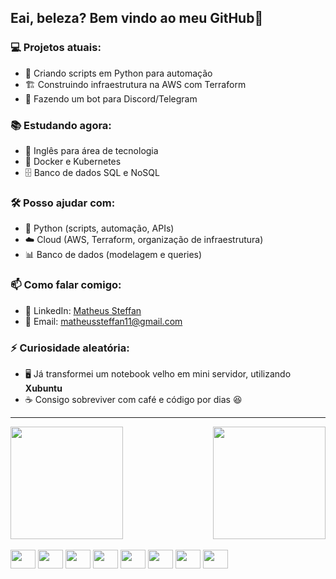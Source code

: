 ## Eai, beleza? Bem vindo ao meu GitHub👋

### 💻 Projetos atuais:
- 🚀 Criando scripts em Python para automação  
- 🏗 Construindo infraestrutura na AWS com Terraform  
- 🤖 Fazendo um bot para Discord/Telegram  

### 📚 Estudando agora:
- 📖 Inglês para área de tecnologia  
- 🐳 Docker e Kubernetes  
- 🗄 Banco de dados SQL e NoSQL  

### 🛠 Posso ajudar com:
- 🐍 Python (scripts, automação, APIs)  
- ☁️ Cloud (AWS, Terraform, organização de infraestrutura)  
- 📊 Banco de dados (modelagem e queries)  

### 📫 Como falar comigo:
- 💼 LinkedIn: [Matheus Steffan](https://www.linkedin.com/in/matheus-steffan)  
- 📧 Email: matheussteffan11@gmail.com  

### ⚡ Curiosidade aleatória:
- 🖥 Já transformei um notebook velho em mini servidor, utilizando **Xubuntu**  
- ☕ Consigo sobreviver com café e código por dias 😆  

---


<div style="display: flex; justify-content: space-between;">
  <img height="180em" src="https://github-readme-stats.vercel.app/api?username=MATHEUS&theme=radical&show_icons=true"/>
  <img height="180em" src="https://github-readme-stats.vercel.app/api/top-langs/?username=matheuss18&layout=compact&theme=radical&size_weight=0.5&count_weight=0.5"/>
</div>

<div style= "display:  inline_block"><br>
  
  <img align= "center" height="30" width="40" src="https://cdn.jsdelivr.net/gh/devicons/devicon@latest/icons/python/python-original.svg" />
  <img align= "center" height="30" width="40" src="https://cdn.jsdelivr.net/gh/devicons/devicon@latest/icons/terraform/terraform-original.svg" />
  <img align= "center" height="30" width="40" 
src="https://cdn.jsdelivr.net/gh/devicons/devicon@latest/icons/flask/flask-original.svg" />
  <img align= "center" height="30" width="40" src="https://cdn.jsdelivr.net/gh/devicons/devicon@latest/icons/amazonwebservices/amazonwebservices-original-wordmark.svg" />  
  <img align= "center" height="30" width="40" src="https://cdn.jsdelivr.net/gh/devicons/devicon@latest/icons/docker/docker-original.svg" />
  <img align= "center" height="30" width="40" src="https://cdn.jsdelivr.net/gh/devicons/devicon@latest/icons/git/git-original.svg" />
  <img align= "center" height="30" width="40" src="https://cdn.jsdelivr.net/gh/devicons/devicon@latest/icons/postgresql/postgresql-original.svg" />
  <img align= "center" height="30" width="40" src="https://cdn.jsdelivr.net/gh/devicons/devicon@latest/icons/postman/postman-original.svg" />
          
</div>          
